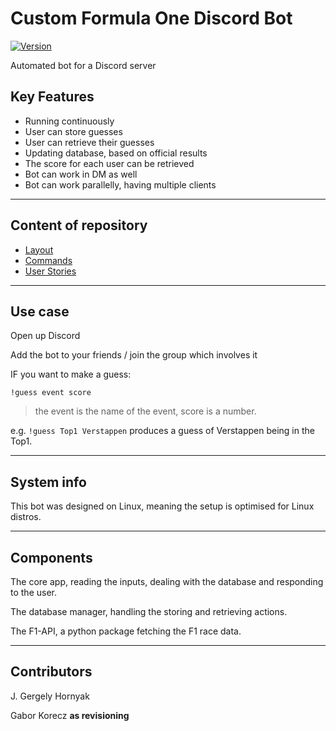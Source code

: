 # Custom Formula One Discord Bot

[![Version](https://badge.fury.io/gh/tterb%2FHyde.svg)](https://badge.fury.io/gh/tterb%2FHyde)

Automated bot for a Discord server

## Key Features

- Running continuously
- User can store guesses
- User can retrieve their guesses
- Updating database, based on official results
- The score for each user can be retrieved
- Bot can work in DM as well
- Bot can work parallelly, having multiple clients

---

## Content of repository

- [Layout](docs/layout.md)
- [Commands](docs/commands.md)
- [User Stories](docs/user_stories.md)

---

## Use case

Open up Discord

Add the bot to your friends / join the group which involves it

IF you want to make a guess:

`!guess event score`

> the event is the name of the event, score is a number.

e.g. `!guess Top1 Verstappen` produces a guess of Verstappen being in the Top1.

---

## System info

This bot was designed on Linux, meaning the setup is optimised for Linux distros.

---

## Components

The core app, reading the inputs, dealing with the database and responding to the user.

The database manager, handling the storing and retrieving actions.

The F1-API, a python package fetching the F1 race data.

---

## Contributors

J. Gergely Hornyak

Gabor Korecz **as revisioning**

